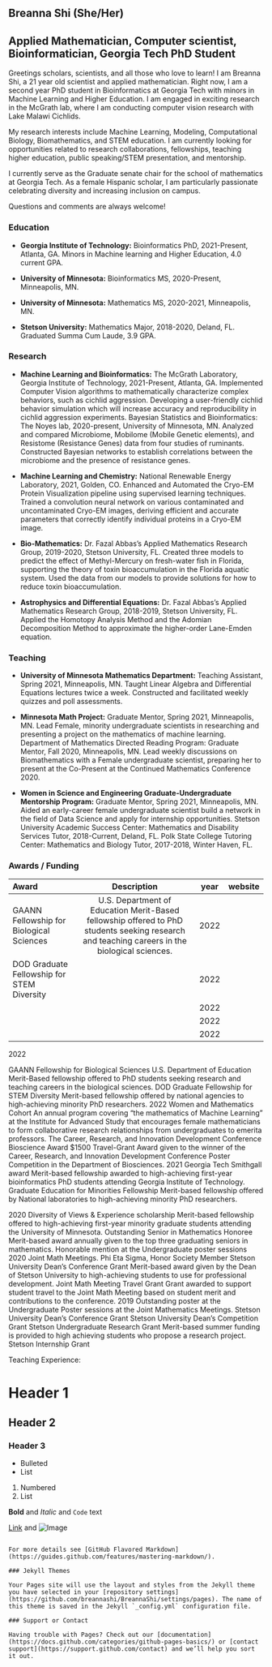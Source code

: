 ## Breanna Shi (She/Her)
## Applied Mathematician, Computer scientist, Bioinformatician, Georgia Tech PhD Student


Greetings scholars, scientists, and all those who love to learn! I am Breanna Shi, a 21 year old scientist and applied mathematician. Right now, I am a second year PhD student in Bioinformatics at Georgia Tech with minors in Machine Learning and Higher Education. I am engaged in exciting research in the McGrath lab, where I am conducting computer vision research with Lake Malawi Cichlids. 

My research interests include Machine Learning, Modeling, Computational Biology, Biomathematics, and STEM education. I am currently looking for opportunities related to research collaborations, fellowships, teaching higher education, public speaking/STEM presentation, and mentorship.


I currently serve as the Graduate senate chair for the school of mathematics at Georgia Tech. As a female Hispanic scholar, I am particularly passionate celebrating diversity and increasing inclusion on campus. 

Questions and comments are always welcome!

### Education 
- **Georgia Institute of Technology:** Bioinformatics PhD, 2021-Present, Atlanta, GA. Minors in Machine learning and Higher Education, 4.0 current GPA.

- **University of Minnesota:**  Bioinformatics MS, 2020-Present, Minneapolis, MN.

- **University of Minnesota:** Mathematics MS, 2020-2021, Minneapolis, MN.

- **Stetson University:** Mathematics Major, 2018-2020, Deland, FL. Graduated Summa Cum Laude, 3.9 GPA.

### Research
- **Machine Learning and Bioinformatics:** The McGrath Laboratory, Georgia Institute of Technology, 2021-Present, Atlanta, GA.
Implemented Computer Vision algorithms to mathematically characterize complex behaviors, such as cichlid aggression. 
Developing a user-friendly cichlid behavior simulation which will increase accuracy and reproducibility in cichlid aggression experiments. 
Bayesian Statistics and Bioinformatics:  The Noyes lab, 2020-present, University of Minnesota, MN.
Analyzed and compared Microbiome, Mobilome (Mobile Genetic elements), and Resistome (Resistance Genes) data   from four studies of ruminants. 
Constructed Bayesian networks to establish correlations between the microbiome and the presence of resistance genes. 

- **Machine Learning and Chemistry:** National Renewable Energy Laboratory, 2021, Golden, CO. 
Enhanced and Automated the Cryo-EM Protein Visualization pipeline using supervised learning techniques.
 Trained a convolution neural network on various contaminated and uncontaminated Cryo-EM images, deriving efficient and accurate parameters that correctly identify individual proteins in a Cryo-EM image.

- **Bio-Mathematics:** Dr. Fazal Abbas’s  Applied Mathematics Research Group, 2019-2020, Stetson University, FL.
Created three models to predict the effect of Methyl-Mercury on fresh-water fish in Florida, supporting the theory of toxin bioaccumulation in the Florida aquatic system. 
Used the data from our models to provide solutions for how to reduce toxin bioaccumulation. 

- **Astrophysics and Differential Equations:** Dr. Fazal Abbas’s  Applied Mathematics Research Group, 2018-2019, Stetson University, FL. 
Applied the Homotopy Analysis Method and the Adomian Decomposition Method to approximate the higher-order Lane-Emden equation.


### Teaching 
- **University of Minnesota Mathematics Department:** Teaching Assistant, Spring 2021, Minneapolis, MN.
Taught Linear Algebra and Differential Equations lectures twice a week. 
Constructed and facilitated weekly quizzes and poll assessments.

- **Minnesota Math Project:** Graduate Mentor, Spring 2021, Minneapolis, MN.
Lead Female, minority undergraduate scientists in researching and presenting a project on the mathematics of machine learning. 
Department of Mathematics Directed Reading Program: Graduate Mentor, Fall 2020, Minneapolis, MN.
Lead weekly discussions on Biomathematics with a Female undergraduate scientist, preparing her to present at the Co-Present at the Continued Mathematics Conference 2020.    

- **Women in Science and Engineering Graduate-Undergraduate Mentorship Program:** Graduate Mentor, Spring 2021, Minneapolis, MN. 
Aided an early-career female undergraduate scientist build a network in the field of Data Science and apply for internship opportunities. 
Stetson University Academic Success Center: Mathematics and Disability Services Tutor, 2018-Current, Deland, FL. 
Polk State College Tutoring Center: Mathematics and Biology Tutor, 2017-2018, Winter Haven, FL.

### Awards / Funding
| Award     | Description | year     | website  |
| :---        |    :----:   |     :----:    |  ---:|
|   GAANN Fellowship for Biological Sciences  |    U.S. Department of Education Merit-Based fellowship offered to PhD students seeking  research and teaching careers in the biological sciences.    | 2022  |     |
|  DOD Graduate Fellowship for STEM Diversity   |        | 2022  |     |
|     |        | 2022  |     |
|     |        | 2022  |     |
|     |        | 2022  |     |
2022


GAANN Fellowship for Biological Sciences
U.S. Department of Education Merit-Based fellowship offered to PhD students seeking  research and teaching careers in the biological sciences.
DOD Graduate Fellowship for STEM Diversity
Merit-based fellowship offered by national agencies  to high-achieving minority PhD researchers. 
2022 Women and Mathematics Cohort
An annual program covering “the mathematics of Machine Learning” at the Institute for Advanced Study that encourages female mathematicians to form collaborative research relationships from undergraduates to emerita professors.
The Career, Research, and Innovation Development Conference Bioscience Award
$1500 Travel-Grant Award given to the winner of the  Career, Research, and Innovation Development Conference Poster Competition in the Department of Biosciences. 
2021
Georgia Tech Smithgall award
Merit-based fellowship awarded to high-achieving first-year bioinformatics PhD students attending Georgia Institute of Technology.  
Graduate Education for Minorities Fellowship
Merit-based fellowship offered by National laboratories to high-achieving minority PhD researchers. 


2020
Diversity of Views & Experience scholarship
Merit-based fellowship offered to high-achieving first-year minority graduate students attending the University of Minnesota.
Outstanding Senior in Mathematics Honoree
Merit-based award annually given to the top three graduating seniors in mathematics. 
Honorable mention at the Undergraduate poster sessions 2020 Joint Math Meetings.
Phi Eta Sigma, Honor Society Member
Stetson University Dean’s Conference Grant
Merit-based award given by the Dean of Stetson University to high-achieving students to use for professional development. 
Joint Math Meeting Travel Grant
Grant awarded to support student travel to the Joint Math Meeting based on student merit and contributions to the conference. 
2019 
Outstanding poster at the Undergraduate Poster sessions at the Joint Mathematics Meetings.
Stetson University Dean’s Conference Grant
Stetson University Dean’s Competition Grant
Stetson Undergraduate Research Grant
Merit-based summer funding is provided to high achieving students who propose a research project. 
Stetson Internship Grant

Teaching Experience:

# Header 1
## Header 2
### Header 3

- Bulleted
- List

1. Numbered
2. List

**Bold** and _Italic_ and `Code` text

[Link](url) and ![Image](src)
```

For more details see [GitHub Flavored Markdown](https://guides.github.com/features/mastering-markdown/).

### Jekyll Themes

Your Pages site will use the layout and styles from the Jekyll theme you have selected in your [repository settings](https://github.com/breannashi/BreannaShi/settings/pages). The name of this theme is saved in the Jekyll `_config.yml` configuration file.

### Support or Contact

Having trouble with Pages? Check out our [documentation](https://docs.github.com/categories/github-pages-basics/) or [contact support](https://support.github.com/contact) and we’ll help you sort it out.

